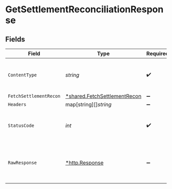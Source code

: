 # GetSettlementReconciliationResponse


## Fields

| Field                                                                       | Type                                                                        | Required                                                                    | Description                                                                 |
| --------------------------------------------------------------------------- | --------------------------------------------------------------------------- | --------------------------------------------------------------------------- | --------------------------------------------------------------------------- |
| `ContentType`                                                               | *string*                                                                    | :heavy_check_mark:                                                          | HTTP response content type for this operation                               |
| `FetchSettlementRecon`                                                      | [*shared.FetchSettlementRecon](../../models/shared/fetchsettlementrecon.md) | :heavy_minus_sign:                                                          | OK                                                                          |
| `Headers`                                                                   | map[string][]*string*                                                       | :heavy_minus_sign:                                                          | N/A                                                                         |
| `StatusCode`                                                                | *int*                                                                       | :heavy_check_mark:                                                          | HTTP response status code for this operation                                |
| `RawResponse`                                                               | [*http.Response](https://pkg.go.dev/net/http#Response)                      | :heavy_minus_sign:                                                          | Raw HTTP response; suitable for custom response parsing                     |